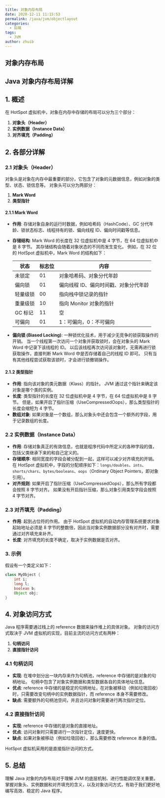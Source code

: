 ```yaml
---
title: 对象内存布局
date: 2020-12-11 11:15:53
permalink: /java/jvm/objectlayout
categories:
  - 后端
tags:
  - JVM
author: zhuib
---
```


## 对象内存布局
## Java 对象内存布局详解

## 1. 概述

在 HotSpot 虚拟机中，对象在内存中存储的布局可以分为三个部分：

1.  **对象头（Header）**
2.  **实例数据（Instance Data）**
3.  **对齐填充（Padding）**

## 2. 各部分详解

### 2.1 对象头（Header）

对象头是对象在内存中最重要的部分，它包含了对象的元数据信息，例如对象的类型、状态、锁信息等。 对象头可以分为两部分：

1.  **Mark Word**
2.  **类型指针**

#### 2.1.1 Mark Word

*   **作用**: 存储对象自身的运行时数据，例如哈希码（HashCode）、GC 分代年龄、锁状态标志、线程持有的锁、偏向线程 ID、偏向时间戳等信息。
*   **存储结构**: Mark Word 的长度在 32 位虚拟机中是 4 字节，在 64 位虚拟机中是 8 字节。 其存储结构会随着对象状态的不同而发生变化。  例如，在 32 位的 HotSpot 虚拟机中，Mark Word 的结构如下：

    | 状态                 | 标志位 | 内容                                                                                                             |
    | -------------------- | ------ | ---------------------------------------------------------------------------------------------------------------- |
    | 未锁定               | 01     | 对象哈希码、对象分代年龄                                                                                           |
    | 偏向锁               | 01     | 偏向线程 ID、偏向时间戳、对象分代年龄                                                                                 |
    | 轻量级锁             | 00     | 指向栈中锁记录的指针                                                                                             |
    | 重量级锁             | 10     | 指向 Monitor 对象的指针                                                                                           |
    | GC 标记             | 11     | 空                                                                                                               |
    | 可偏向               | 01     | 1：可偏向，0：不可偏向                                                                                             |

*   **偏向锁 (Biased Locking)**:  一种锁优化技术，用于减少无竞争的锁获取操作的开销。 当一个线程第一次访问一个对象并获取锁时，会在对象头的 Mark Word 中记录下该线程的 ID。  以后该线程再次访问该对象时，无需再进行锁获取操作，直接判断 Mark Word 中是否存储着自己的线程 ID 即可。 只有当有其他线程尝试获取该锁时，才会进行锁撤销操作。

#### 2.1.2 类型指针

*   **作用**: 指向该对象的类元数据（Klass）的指针。 JVM 通过这个指针来确定该对象是哪个类的实例。
*   **长度**: 类型指针的长度在 32 位虚拟机中是 4 字节，在 64 位虚拟机中是 8 字节。 但是，如果开启了指针压缩（UseCompressedOops），那么类型指针的长度会缩短为 4 字节。
*   **数组对象**: 如果对象是一个数组，那么对象头中还会包含一个额外的字段，用于记录数组的长度。

### 2.2 实例数据（Instance Data）

*   **作用**: 存储对象真正的有效信息，也就是程序代码中所定义的各种字段的值，包括父类继承下来的和自己定义的。
*   **存储顺序**: 相同宽度的字段会被分配到一起，这样可以减少对齐填充的开销。 在 HotSpot 虚拟机中，字段的分配顺序如下：`longs/doubles`、`ints`、`shorts/chars`、`bytes/booleans`、`oops`（Ordinary Object Pointers，即对象引用）。
*   **对齐规则**: 如果开启了指针压缩（UseCompressedOops），那么所有字段都会按照 8 字节对齐。 如果没有开启指针压缩，那么对象引用类型字段会按照 4 字节对齐。

### 2.3 对齐填充（Padding）

*   **作用**: 起到占位符的作用。 由于 HotSpot 虚拟机的自动内存管理系统要求对象起始地址必须是 8 字节的整数倍，因此当对象实例数据部分没有对齐时，需要通过对齐填充来补齐。
*   **长度**: 对齐填充的长度不确定，取决于实例数据是否对齐。

### 3. 示例
假设有一个类定义如下：
```java
class MyObject {
    int i;
    long l;
    boolean b;
    Object obj;
}
```

## 4. 对象访问方式

Java 程序需要通过栈上的 reference 数据来操作堆上的具体对象。 对象的访问方式取决于 JVM 虚拟机的实现，目前主流的访问方式有两种：

1.  **句柄访问**
2.  **直接指针访问**

### 4.1 句柄访问

*   **实现**: 在堆中划分出一块内存来作为句柄池，reference 中存储的是对象的句柄地址。 句柄中包含了对象实例数据和类型数据各自的具体地址信息。
*   **优点**: reference 中存储的是稳定的句柄地址，在对象被移动（例如垃圾回收）时，只需要改变句柄中的实例数据指针，而 reference 本身不需要修改。
*   **缺点**: 需要额外的句柄池空间，并且访问对象时需要进行两次指针定位。

### 4.2 直接指针访问

*   **实现**: reference 中存储的是对象的直接地址。
*   **优点**: 访问对象时只需要进行一次指针定位，速度更快。
*   **缺点**: 如果对象被移动（例如垃圾回收），那么需要修改 reference 本身的值。

HotSpot 虚拟机采用的是直接指针访问的方式。

## 5. 总结

理解 Java 对象的内存布局对于理解 JVM 的底层机制、进行性能调优至关重要。 掌握对象头、实例数据和对齐填充的含义，以及对象访问方式，有助于我们更好地编写高效、稳定的 Java 程序。
